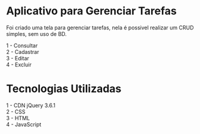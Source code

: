 # Aplicativo para Gerenciar Tarefas

Foi criado uma tela para gerenciar tarefas, nela é possivel realizar um CRUD simples, sem uso de BD. <br>

1 - Consultar <br>
2 - Cadastrar <br>
3 - Editar <br>
4 - Excluir <br>

# Tecnologias Utilizadas

1 - CDN jQuery 3.6.1 <br>
2 - CSS <br>
3 - HTML <br>
4 - JavaScript <br>

